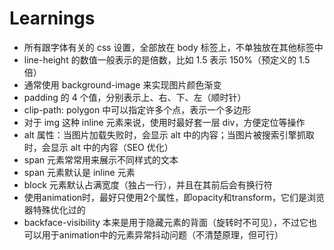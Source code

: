 # Learnings

-   所有跟字体有关的 css 设置，全部放在 body 标签上，不单独放在其他标签中
-   line-height 的数值一般表示的是倍数，比如 1.5 表示 150%（预定义的 1.5 倍）
-   通常使用 background-image 来实现图片颜色渐变
-   padding 的 4 个值，分别表示上、右、下、左（顺时针）
-   clip-path: polygon 中可以指定许多个点，表示一个多边形
-   对于 img 这种 inline 元素来说，使用时最好套一层 div，方便定位等操作
-   alt 属性：当图片加载失败时，会显示 alt 中的内容；当图片被搜索引擎抓取时，会显示 alt 中的内容（SEO 优化）
-   span 元素常常用来展示不同样式的文本
-   span 元素默认是 inline 元素
-   block 元素默认占满宽度（独占一行），并且在其前后会有换行符
-   使用animation时，最好只使用2个属性，即opacity和transform，它们是浏览器特殊优化过的
- backface-visibility 本来是用于隐藏元素的背面（旋转时不可见），不过它也可以用于animation中的元素异常抖动问题（不清楚原理，但可行）